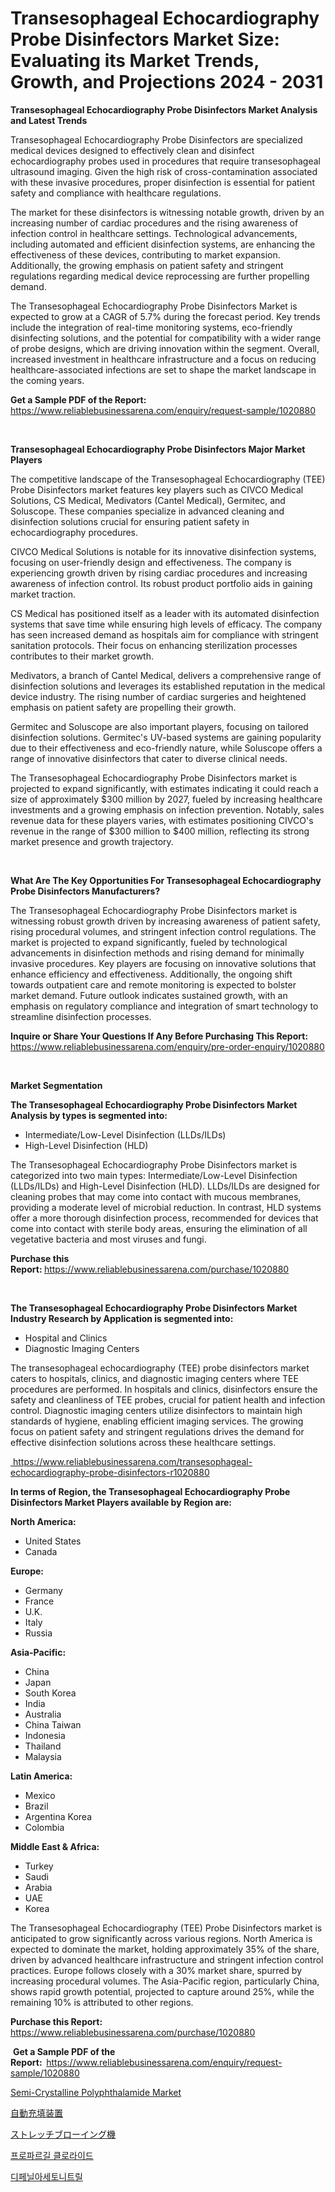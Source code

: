 <p><h1>Transesophageal Echocardiography Probe Disinfectors Market Size: Evaluating its Market Trends, Growth, and Projections 2024 - 2031</h1></p><p><strong>Transesophageal Echocardiography Probe Disinfectors Market Analysis and Latest Trends</strong></p>
<p><p>Transesophageal Echocardiography Probe Disinfectors are specialized medical devices designed to effectively clean and disinfect echocardiography probes used in procedures that require transesophageal ultrasound imaging. Given the high risk of cross-contamination associated with these invasive procedures, proper disinfection is essential for patient safety and compliance with healthcare regulations. </p><p>The market for these disinfectors is witnessing notable growth, driven by an increasing number of cardiac procedures and the rising awareness of infection control in healthcare settings. Technological advancements, including automated and efficient disinfection systems, are enhancing the effectiveness of these devices, contributing to market expansion. Additionally, the growing emphasis on patient safety and stringent regulations regarding medical device reprocessing are further propelling demand.</p><p>The Transesophageal Echocardiography Probe Disinfectors Market is expected to grow at a CAGR of 5.7% during the forecast period. Key trends include the integration of real-time monitoring systems, eco-friendly disinfecting solutions, and the potential for compatibility with a wider range of probe designs, which are driving innovation within the segment. Overall, increased investment in healthcare infrastructure and a focus on reducing healthcare-associated infections are set to shape the market landscape in the coming years.</p></p>
<p><strong>Get a Sample PDF of the Report:&nbsp;</strong> <a href="https://www.reliablebusinessarena.com/enquiry/request-sample/1020880">https://www.reliablebusinessarena.com/enquiry/request-sample/1020880</a></p>
<p>&nbsp;</p>
<p><strong>Transesophageal Echocardiography Probe Disinfectors Major Market Players</strong></p>
<p><p>The competitive landscape of the Transesophageal Echocardiography (TEE) Probe Disinfectors market features key players such as CIVCO Medical Solutions, CS Medical, Medivators (Cantel Medical), Germitec, and Soluscope. These companies specialize in advanced cleaning and disinfection solutions crucial for ensuring patient safety in echocardiography procedures.</p><p>CIVCO Medical Solutions is notable for its innovative disinfection systems, focusing on user-friendly design and effectiveness. The company is experiencing growth driven by rising cardiac procedures and increasing awareness of infection control. Its robust product portfolio aids in gaining market traction.</p><p>CS Medical has positioned itself as a leader with its automated disinfection systems that save time while ensuring high levels of efficacy. The company has seen increased demand as hospitals aim for compliance with stringent sanitation protocols. Their focus on enhancing sterilization processes contributes to their market growth.</p><p>Medivators, a branch of Cantel Medical, delivers a comprehensive range of disinfection solutions and leverages its established reputation in the medical device industry. The rising number of cardiac surgeries and heightened emphasis on patient safety are propelling their growth. </p><p>Germitec and Soluscope are also important players, focusing on tailored disinfection solutions. Germitec's UV-based systems are gaining popularity due to their effectiveness and eco-friendly nature, while Soluscope offers a range of innovative disinfectors that cater to diverse clinical needs.</p><p>The Transesophageal Echocardiography Probe Disinfectors market is projected to expand significantly, with estimates indicating it could reach a size of approximately $300 million by 2027, fueled by increasing healthcare investments and a growing emphasis on infection prevention. Notably, sales revenue data for these players varies, with estimates positioning CIVCO's revenue in the range of $300 million to $400 million, reflecting its strong market presence and growth trajectory.</p></p>
<p>&nbsp;</p>
<p><strong>What Are The Key Opportunities For Transesophageal Echocardiography Probe Disinfectors Manufacturers?</strong></p>
<p><p>The Transesophageal Echocardiography Probe Disinfectors market is witnessing robust growth driven by increasing awareness of patient safety, rising procedural volumes, and stringent infection control regulations. The market is projected to expand significantly, fueled by technological advancements in disinfection methods and rising demand for minimally invasive procedures. Key players are focusing on innovative solutions that enhance efficiency and effectiveness. Additionally, the ongoing shift towards outpatient care and remote monitoring is expected to bolster market demand. Future outlook indicates sustained growth, with an emphasis on regulatory compliance and integration of smart technology to streamline disinfection processes.</p></p>
<p><strong>Inquire or Share Your Questions If Any Before Purchasing This Report:</strong> <a href="https://www.reliablebusinessarena.com/enquiry/pre-order-enquiry/1020880">https://www.reliablebusinessarena.com/enquiry/pre-order-enquiry/1020880</a></p>
<p>&nbsp;</p>
<p><strong>Market Segmentation</strong></p>
<p><strong>The Transesophageal Echocardiography Probe Disinfectors Market Analysis by types is segmented into:</strong></p>
<p><ul><li>Intermediate/Low-Level Disinfection (LLDs/ILDs)</li><li>High-Level Disinfection (HLD)</li></ul></p>
<p><p>The Transesophageal Echocardiography Probe Disinfectors market is categorized into two main types: Intermediate/Low-Level Disinfection (LLDs/ILDs) and High-Level Disinfection (HLD). LLDs/ILDs are designed for cleaning probes that may come into contact with mucous membranes, providing a moderate level of microbial reduction. In contrast, HLD systems offer a more thorough disinfection process, recommended for devices that come into contact with sterile body areas, ensuring the elimination of all vegetative bacteria and most viruses and fungi.</p></p>
<p><strong>Purchase this Report:&nbsp;</strong><a href="https://www.reliablebusinessarena.com/purchase/1020880">https://www.reliablebusinessarena.com/purchase/1020880</a></p>
<p>&nbsp;</p>
<p><strong>The Transesophageal Echocardiography Probe Disinfectors Market Industry Research by Application is segmented into:</strong></p>
<p><ul><li>Hospital and Clinics</li><li>Diagnostic Imaging Centers</li></ul></p>
<p><p>The transesophageal echocardiography (TEE) probe disinfectors market caters to hospitals, clinics, and diagnostic imaging centers where TEE procedures are performed. In hospitals and clinics, disinfectors ensure the safety and cleanliness of TEE probes, crucial for patient health and infection control. Diagnostic imaging centers utilize disinfectors to maintain high standards of hygiene, enabling efficient imaging services. The growing focus on patient safety and stringent regulations drives the demand for effective disinfection solutions across these healthcare settings.</p></p>
<p><a href="https://www.reliablebusinessarena.com/transesophageal-echocardiography-probe-disinfectors-r1020880">&nbsp;https://www.reliablebusinessarena.com/transesophageal-echocardiography-probe-disinfectors-r1020880</a></p>
<p><strong>In terms of Region, the Transesophageal Echocardiography Probe Disinfectors Market Players available by Region are:</strong></p>
<p>
    <p> <strong> North America: </strong>
        <ul>
            <li>United States</li>
            <li>Canada</li>
        </ul>
        </p> 
    <p> <strong> Europe: </strong>
        <ul>
            <li>Germany</li>
            <li>France</li>
            <li>U.K.</li>
            <li>Italy</li>
            <li>Russia</li>
        </ul>
        </p> 
    <p> <strong> Asia-Pacific: </strong>
        <ul>
            <li>China</li>
            <li>Japan</li>
            <li>South Korea</li>
            <li>India</li>
            <li>Australia</li>
            <li>China Taiwan</li>
            <li>Indonesia</li>
            <li>Thailand</li>
            <li>Malaysia</li>
        </ul>
        </p> 
    <p> <strong> Latin America: </strong>
        <ul>
            <li>Mexico</li>
            <li>Brazil</li>
            <li>Argentina Korea</li>
            <li>Colombia</li>
        </ul>
        </p> 
    <p> <strong> Middle East & Africa: </strong>
        <ul>
            <li>Turkey</li>
            <li>Saudi</li>
            <li>Arabia</li>
            <li>UAE</li>
            <li>Korea</li>
        </ul>
    </p>
    </p>
<p><p>The Transesophageal Echocardiography (TEE) Probe Disinfectors market is anticipated to grow significantly across various regions. North America is expected to dominate the market, holding approximately 35% of the share, driven by advanced healthcare infrastructure and stringent infection control practices. Europe follows closely with a 30% market share, spurred by increasing procedural volumes. The Asia-Pacific region, particularly China, shows rapid growth potential, projected to capture around 25%, while the remaining 10% is attributed to other regions.</p></p>
<p><strong>Purchase this Report: </strong><a href="https://www.reliablebusinessarena.com/purchase/1020880">https://www.reliablebusinessarena.com/purchase/1020880</a></p>
<p>&nbsp;<strong>Get a Sample PDF of the Report:&nbsp;&nbsp;</strong><a href="https://www.reliablebusinessarena.com/enquiry/request-sample/1020880">https://www.reliablebusinessarena.com/enquiry/request-sample/1020880</a></p>
<p><strong></strong></p>
<p><p><a href="https://medium.com/@eric.ross5688/emerging-opportunities-and-challenges-in-the-global-semi-crystalline-polyphthalamide-market-652d242fce96">Semi-Crystalline Polyphthalamide Market</a></p><p><a href="https://medium.com/@cloydabbott2023/automatic-filling-equipment-market-%E3%81%AF-%E3%82%B3%E3%82%B9%E3%83%88%E7%AE%A1%E7%90%86%E3%81%A8%E5%8A%B9%E7%8E%87%E5%90%91%E4%B8%8A%E3%82%92%E5%84%AA%E5%85%88%E3%81%97%E3%81%BE%E3%81%99-%E3%81%95%E3%82%89%E3%81%AB-%E5%A0%B1%E5%91%8A%E6%9B%B8%E3%81%AF%E5%B8%82%E5%A0%B4%E3%81%AE%E9%9C%80%E8%A6%81%E9%9D%A2%E3%81%A8%E4%BE%9B%E7%B5%A6%E9%9D%A2%E3%81%AE%E4%B8%A1%E6%96%B9%E3%82%92%E3%82%AB%E3%83%90%E3%83%BC%E3%81%97%E3%81%A6%E3%81%84%E3%81%BE%E3%81%99-automatic-237f9a0f19cc">自動充填装置</a></p><p><a href="https://medium.com/@cloydabbott2023/stretch-blowing-machines-market-%E3%81%AF-%E3%82%B3%E3%82%B9%E3%83%88%E7%AE%A1%E7%90%86%E3%81%A8%E5%8A%B9%E7%8E%87%E5%90%91%E4%B8%8A%E3%82%92%E5%84%AA%E5%85%88%E3%81%97%E3%81%BE%E3%81%99-%E3%81%95%E3%82%89%E3%81%AB-%E5%A0%B1%E5%91%8A%E6%9B%B8%E3%81%AF%E5%B8%82%E5%A0%B4%E3%81%AE%E9%9C%80%E8%A6%81%E9%9D%A2%E3%81%A8%E4%BE%9B%E7%B5%A6%E9%9D%A2%E3%81%AE%E4%B8%A1%E6%96%B9%E3%82%92%E3%82%AB%E3%83%90%E3%83%BC%E3%81%97%E3%81%A6%E3%81%84%E3%81%BE%E3%81%99-stretch-8e0ef850208b">ストレッチブローイング機</a></p><p><a href="https://medium.com/@wallacecumfgmings567556/%EC%84%B8%EA%B3%84-propargyl-chloride-market-%EC%9D%80-2024%EC%97%90%EC%84%9C-2031%EB%A1%9C-%EC%97%B0%ED%8F%89%EA%B7%A0-%EC%A6%9D%EA%B0%80%EC%9C%A8%EC%9D%84-%EB%B3%B4%EC%9D%BC-%EA%B2%83%EC%9C%BC%EB%A1%9C-%EC%98%88%EC%83%81%EB%90%A9%EB%8B%88%EB%8B%A4-f7a9bcac5564">프로파르길 클로라이드</a></p><p><a href="https://medium.com/@wallacecumfgmings567556/%EC%84%B8%EA%B3%84-diphenylacetonitrile-market-%EC%9D%80-2024%EC%97%90%EC%84%9C-2031%EB%A1%9C-%EC%97%B0%ED%8F%89%EA%B7%A0-%EC%A6%9D%EA%B0%80%EC%9C%A8%EC%9D%84-%EB%B3%B4%EC%9D%BC-%EA%B2%83%EC%9C%BC%EB%A1%9C-%EC%98%88%EC%83%81%EB%90%A9%EB%8B%88%EB%8B%A4-e41395db9589">디페닐아세토니트릴</a></p></p>